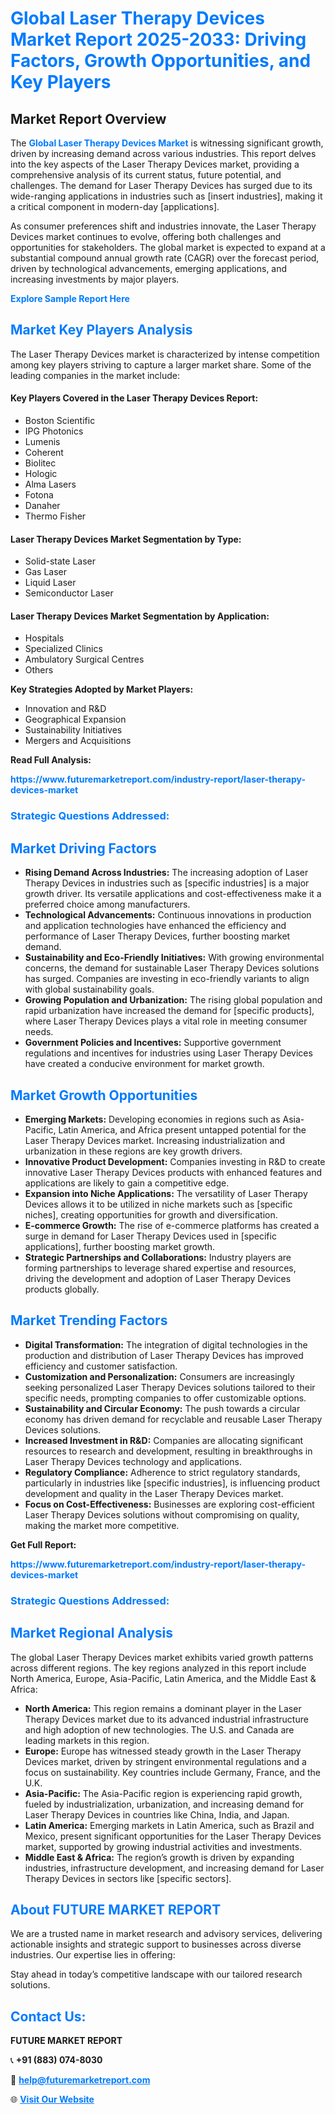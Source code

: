 <h1 style="color: #007BFF;">Global Laser Therapy Devices Market Report 2025-2033: Driving Factors, Growth Opportunities, and Key Players</h1>

<section id="overview">
<h2>Market Report Overview</h2>
<p>The <a href="https://www.futuremarketreport.com/industry-report/laser-therapy-devices-market" style="color: #007BFF; text-decoration: none;"><strong>Global Laser Therapy Devices Market</strong></a> is witnessing significant growth, driven by increasing demand across various industries. This report delves into the key aspects of the Laser Therapy Devices market, providing a comprehensive analysis of its current status, future potential, and challenges. The demand for Laser Therapy Devices has surged due to its wide-ranging applications in industries such as [insert industries], making it a critical component in modern-day [applications].</p>
<p>As consumer preferences shift and industries innovate, the Laser Therapy Devices market continues to evolve, offering both challenges and opportunities for stakeholders. The global market is expected to expand at a substantial compound annual growth rate (CAGR) over the forecast period, driven by technological advancements, emerging applications, and increasing investments by major players.</p>
</section>

<section id="overview">
<p><a href="https://www.futuremarketreport.com/request-sample/reportId=54415" style="color: #007BFF; text-decoration: none;"><strong>Explore Sample Report Here</strong></a></p>
</section>

<section id="key-players">
<h2 style="color: #007BFF;">Market Key Players Analysis</h2>
<p>The Laser Therapy Devices market is characterized by intense competition among key players striving to capture a larger market share. Some of the leading companies in the market include:</p>
<h4>Key Players Covered in the Laser Therapy Devices Report:</h4>
<ul><li>Boston Scientific</li><li>IPG Photonics</li><li>Lumenis</li><li>Coherent</li><li>Biolitec</li><li>Hologic</li><li>Alma Lasers</li><li>Fotona</li><li>Danaher</li><li>Thermo Fisher</li></ul>
<h4>Laser Therapy Devices Market Segmentation by Type:</h4>
<ul><li>Solid-state Laser</li><li>Gas Laser</li><li>Liquid Laser</li><li>Semiconductor Laser</li></ul>

<h4>Laser Therapy Devices Market Segmentation by Application:</h4>
<ul><li>Hospitals</li><li>Specialized Clinics</li><li>Ambulatory Surgical Centres</li><li>Others</li></ul>
<p><strong>Key Strategies Adopted by Market Players:</strong></p>
<ul>
<li>Innovation and R&D</li>
<li>Geographical Expansion</li>
<li>Sustainability Initiatives</li>
<li>Mergers and Acquisitions</li>
</ul>
</section>

<section>
<p><strong>Read Full Analysis: </strong></p><a href="https://www.futuremarketreport.com/industry-report/laser-therapy-devices-market" style="color: #007BFF; text-decoration: none;"><strong>https://www.futuremarketreport.com/industry-report/laser-therapy-devices-market</strong></a>
<h3 style="color: #007BFF;">Strategic Questions Addressed:</h3>
</section>

<section id="driving-factors">
<h2 style="color: #007BFF;">Market Driving Factors</h2>
<ul>
<li><strong>Rising Demand Across Industries:</strong> The increasing adoption of Laser Therapy Devices in industries such as [specific industries] is a major growth driver. Its versatile applications and cost-effectiveness make it a preferred choice among manufacturers.</li>
<li><strong>Technological Advancements:</strong> Continuous innovations in production and application technologies have enhanced the efficiency and performance of Laser Therapy Devices, further boosting market demand.</li>
<li><strong>Sustainability and Eco-Friendly Initiatives:</strong> With growing environmental concerns, the demand for sustainable Laser Therapy Devices solutions has surged. Companies are investing in eco-friendly variants to align with global sustainability goals.</li>
<li><strong>Growing Population and Urbanization:</strong> The rising global population and rapid urbanization have increased the demand for [specific products], where Laser Therapy Devices plays a vital role in meeting consumer needs.</li>
<li><strong>Government Policies and Incentives:</strong> Supportive government regulations and incentives for industries using Laser Therapy Devices have created a conducive environment for market growth.</li>
</ul>
</section>

<section id="growth-opportunities">
<h2 style="color: #007BFF;">Market Growth Opportunities</h2>
<ul>
<li><strong>Emerging Markets:</strong> Developing economies in regions such as Asia-Pacific, Latin America, and Africa present untapped potential for the Laser Therapy Devices market. Increasing industrialization and urbanization in these regions are key growth drivers.</li>
<li><strong>Innovative Product Development:</strong> Companies investing in R&D to create innovative Laser Therapy Devices products with enhanced features and applications are likely to gain a competitive edge.</li>
<li><strong>Expansion into Niche Applications:</strong> The versatility of Laser Therapy Devices allows it to be utilized in niche markets such as [specific niches], creating opportunities for growth and diversification.</li>
<li><strong>E-commerce Growth:</strong> The rise of e-commerce platforms has created a surge in demand for Laser Therapy Devices used in [specific applications], further boosting market growth.</li>
<li><strong>Strategic Partnerships and Collaborations:</strong> Industry players are forming partnerships to leverage shared expertise and resources, driving the development and adoption of Laser Therapy Devices products globally.</li>
</ul>
</section>

<section id="trending-factors">
<h2 style="color: #007BFF;">Market Trending Factors</h2>
<ul>
<li><strong>Digital Transformation:</strong> The integration of digital technologies in the production and distribution of Laser Therapy Devices has improved efficiency and customer satisfaction.</li>
<li><strong>Customization and Personalization:</strong> Consumers are increasingly seeking personalized Laser Therapy Devices solutions tailored to their specific needs, prompting companies to offer customizable options.</li>
<li><strong>Sustainability and Circular Economy:</strong> The push towards a circular economy has driven demand for recyclable and reusable Laser Therapy Devices solutions.</li>
<li><strong>Increased Investment in R&D:</strong> Companies are allocating significant resources to research and development, resulting in breakthroughs in Laser Therapy Devices technology and applications.</li>
<li><strong>Regulatory Compliance:</strong> Adherence to strict regulatory standards, particularly in industries like [specific industries], is influencing product development and quality in the Laser Therapy Devices market.</li>
<li><strong>Focus on Cost-Effectiveness:</strong> Businesses are exploring cost-efficient Laser Therapy Devices solutions without compromising on quality, making the market more competitive.</li>
</ul>
</section>

<section>
<p><strong>Get Full Report: </strong></p><a href="https://www.futuremarketreport.com/industry-report/laser-therapy-devices-market" style="color: #007BFF; text-decoration: none;"><strong>https://www.futuremarketreport.com/industry-report/laser-therapy-devices-market</strong></a>
<h3 style="color: #007BFF;">Strategic Questions Addressed:</h3>
</section>


<section id="regional-analysis">
<h2 style="color: #007BFF;">Market Regional Analysis</h2>
<p>The global Laser Therapy Devices market exhibits varied growth patterns across different regions. The key regions analyzed in this report include North America, Europe, Asia-Pacific, Latin America, and the Middle East & Africa:</p>
<ul>
<li><strong>North America:</strong> This region remains a dominant player in the Laser Therapy Devices market due to its advanced industrial infrastructure and high adoption of new technologies. The U.S. and Canada are leading markets in this region.</li>
<li><strong>Europe:</strong> Europe has witnessed steady growth in the Laser Therapy Devices market, driven by stringent environmental regulations and a focus on sustainability. Key countries include Germany, France, and the U.K.</li>
<li><strong>Asia-Pacific:</strong> The Asia-Pacific region is experiencing rapid growth, fueled by industrialization, urbanization, and increasing demand for Laser Therapy Devices in countries like China, India, and Japan.</li>
<li><strong>Latin America:</strong> Emerging markets in Latin America, such as Brazil and Mexico, present significant opportunities for the Laser Therapy Devices market, supported by growing industrial activities and investments.</li>
<li><strong>Middle East & Africa:</strong> The region’s growth is driven by expanding industries, infrastructure development, and increasing demand for Laser Therapy Devices in sectors like [specific sectors].</li>
</ul>
</section>

<footer>
<h2 style="color: #007BFF;">About FUTURE MARKET REPORT</h2>
<p>We are a trusted name in market research and advisory services, delivering actionable insights and strategic support to businesses across diverse industries. Our expertise lies in offering:</p>

<p>Stay ahead in today’s competitive landscape with our tailored research solutions.</p>

<h2 style="color: #007BFF;">Contact Us:</h2>
<p><strong>FUTURE MARKET REPORT</strong></p>
<p>📞 <strong>+91 (883) 074-8030</strong></p>
<p>📧 <strong><a href="mailto:help@futuremarketreport.com" style="color: #007BFF;">help@futuremarketreport.com</a></strong></p>
<p>🌐 <strong><a href="https://www.futuremarketreport.com/" style="color: #007BFF;">Visit Our Website</a></strong></p>
</footer>